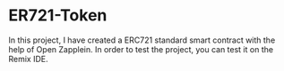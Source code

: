 # ER721-Token

In this project, I have created a ERC721 standard smart contract with the help of Open Zapplein.
In order to test the project, you can test it on the Remix IDE.
